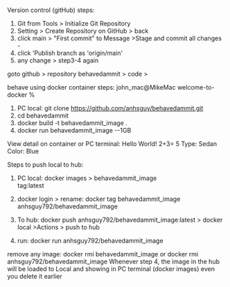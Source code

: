 Version control (gitHub) steps:
1. Git from Tools > Initialize Git Repository
2. Setting > Create Repository on GitHub > back
3. click main > "First commit" to Message >Stage and commit all changes -
4. click 'Publish branch as 'origin/main'
5. any change > step3-4 again

goto github > repository behavedammit > code >

behave using docker container steps:
john_mac@MikeMac welcome-to-docker %
1. PC local: git clone https://github.com/anhsguy/behavedammit.git
2. cd behavedammit
3. docker build -t behavedammit_image .
4. docker run behavedammit_image --1GB

View detail on container or PC terminal: Hello World! 2+3= 5 Type: Sedan Color: Blue

Steps to push local to hub:

1. PC local: docker images > behavedammit_image  
   tag:latest

2. docker login > rename: docker tag behavedammit_image anhsguy792/behavedammit_image

3. To hub: docker push anhsguy792/behavedammit_image:latest  > docker local >Actions > push to hub

4. run: docker run anhsguy792/behavedammit_image

remove any image: docker rmi behavedammit_image or docker rmi anhsguy792/behavedammit_image
Whenever step 4, the image in the hub will be loaded to Local and showing in PC terminal (docker images) even you delete it earlier
